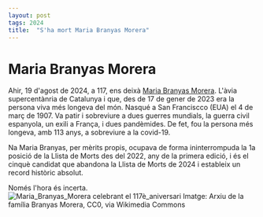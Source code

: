 ```yaml
---
layout: post
tags: 2024 
title:  "S'ha mort Maria Branyas Morera"
---
```

# Maria Branyas Morera

Ahir, 19 d'agost de 2024, a 117, ens deixà [Maria Branyas Morera](https://ca.wikipedia.org/wiki/Maria_Branyas_Morera). L'àvia supercentànria de Catalunya i que, des de 17 de gener de 2023 era la persona viva més longeva del món. Nasqué a San Franciscco (EUA) el 4 de març de 1907. Va patir i sobreviure a dues guerres mundials, la guerra civil espanyola, un exili a França, i dues pandèmides. De fet, fou la persona més longeva, amb 113 anys, a sobreviure a la covid-19.

Na Maria Branyas, per mèrits propis, ocupava de forma ininterrompuda la 1a posició de la Llista de Morts des del 2022, any de la primera edició, i és el cinquè candidat que abandona la Llista de Morts de 2024 i estableix un record històric absolut.

Només l'hora és incerta.
![Maria_Branyas_Morera celebrant el 117è_aniversari](https://github.com/user-attachments/assets/860cd598-4b57-4d45-b03a-f2e8f94a572f)
Imatge: Arxiu de la família Branyas Morera, CC0, via Wikimedia Commons
